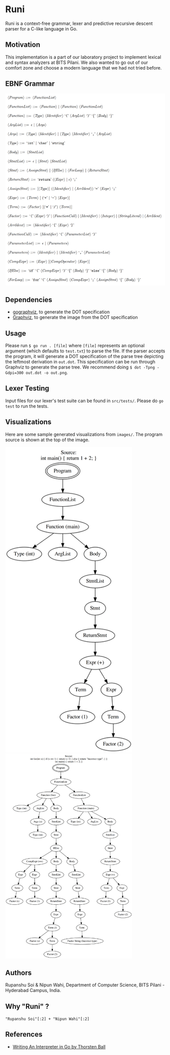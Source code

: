 # Runi
Runi is a context-free grammar, lexer and predictive recursive descent parser for a C-like language in Go.

## Motivation
This implementation is a part of our laboratory project to implement lexical and syntax analyzers at BITS Pilani. We also wanted to go out of our comfort zone and choose a modern language that we had not tried before.

## EBNF Grammar

![grammar](images/grammar.png)

## Dependencies

- [gographviz](https://github.com/awalterschulze/gographviz), to generate the DOT specification
- [Graphviz](https://www.graphviz.org/), to generate the image from the DOT specification

## Usage

Please run `$ go run . [file]` where `[file]` represents an optional argument (which defaults to `test.txt`) to parse the file. If the parser accepts the program, it will generate a DOT specification of the parse tree depicting the leftmost derivation in `out.dot`. This specification can be run through Graphviz to generate the parse tree. We recommend doing `$ dot -Tpng -Gdpi=300 out.dot -o out.png`. 

## Lexer Testing
Input files for our lexer's test suite can be found in `src/tests/`. Please do `go test` to run the tests.

## Visualizations

Here are some sample generated visualizations from `images/`. The program source is shown at the top of the image.

<img src="https://github.com/rupanshusoi/Runi/blob/main/images/simple.png" width="400">
<img src="https://github.com/rupanshusoi/Runi/blob/main/images/twof.png" width="400">


## Authors
Rupanshu Soi & Nipun Wahi, Department of Computer Science, BITS Pilani - Hyderabad Campus, India.

## Why "Runi" ?
`"Rupanshu Soi"[:2] + "Nipun Wahi"[:2]`

## References
- [Writing An Interpreter in Go by Thorsten Ball](https://interpreterbook.com/)
